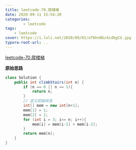 ```yaml
---
title: leetcode-70.爬楼梯
date: 2020-09-11 15:54:20
categories: 
		- leetcode
tags: 
	- leetcode
cover: https://i.loli.net/2020/09/01/oT6hnNGz4idbgCU.jpg
typora-root-url: ..
---
```


[leetcode-70.爬楼梯](https://leetcode-cn.com/problems/climbing-stairs/)

**原始思路**

```java
class Solution {
    public int climbStairs(int n) {
        if (n == 0 || n == 1){
            return n;
        }
        // 定义初始状态
        int[] mem = new int[n+1];
        mem[1] = 1;
        mem[2] = 2;
        for (int i = 3; i<= n; i++){
            mem[i] = mem[i-1] + mem[i-2];
        }
        return mem[n];
    }
}
```

 
